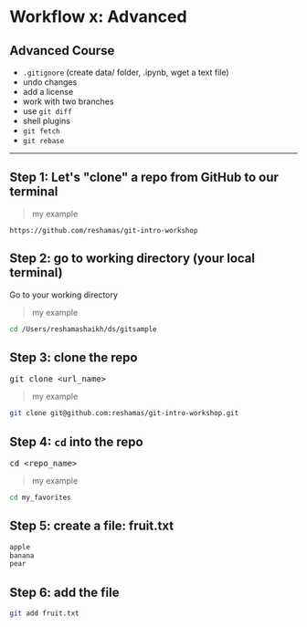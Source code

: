 # Workflow x:  Advanced

## Advanced Course
- `.gitignore` (create data/ folder, .ipynb, wget a text file)
- undo changes
- add a license
- work with two branches
- use `git diff`
- shell plugins
- `git fetch`
- `git rebase`






---

## Step 1: Let's "clone" a repo from GitHub to our terminal

>my example  
```text
https://github.com/reshamas/git-intro-workshop
```

## Step 2:  go to working directory (your local terminal)
Go to your working directory  
>my example
```bash
cd /Users/reshamashaikh/ds/gitsample
```


## Step 3:  clone the repo  
<kbd> git clone <url_name> </kbd> 
>my example
```bash
git clone git@github.com:reshamas/git-intro-workshop.git
```
  
## Step 4:  `cd` into the repo
<kbd> cd <repo_name> </kbd>
>my example
```bash
cd my_favorites
```

## Step 5:  create a file: fruit.txt
```txt
apple
banana
pear
```

## Step 6:  add the file
```bash
git add fruit.txt
```
